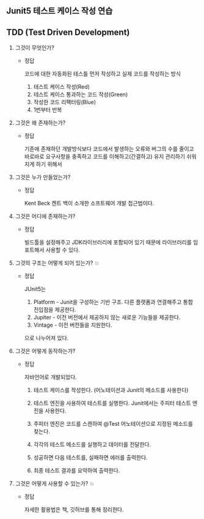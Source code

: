 ## Junit5 테스트 케이스 작성 연습 

## TDD (Test Driven Development)

1. 그것이 무엇인가?
    - 정답

      코드에 대한 자동화된 테스틀 먼저 작성하고 실제 코드를 작성하는 방식

        1. 테스트 케이스 작성(Red)
        2. 테스트 케이스 통과하는 코드 작성(Green)
        3. 작성한 코드 리팩터링(Blue)
        4. 1번부터 반복
      

2. 그것은 왜 존재하는가?
    - 정답

      기존에 존재하던 개발방식보다 코드에서 발생하는 오류와 버그의 수를 줄이고 바로바로 요구사항을 충족하고 코드를 이해하고(간결하고) 유지 관리하기 쉬워지게 하기 위해서


3. 그것은 누가 만들었는가?
    - 정답

      Kent Beck 켄트 백이 소개한 소프트웨어 개발 접근법이다.


4. 그것은 어디에 존재하는가?
    - 정답

      빌드툴을 설정해주고 JDK라이브러리에 포함되어 있기 때문에 라이브러리를 임포트해서 사용할 수 있다.


5. 그것의 구조는 어떻게 되어 있는가?  💥
    - 정답

      JUnit5는

        1. Platform - Junit을 구성하는 기반 구조. 다른 플랫폼과 연결해주고 통합 진입점을 제공한다.
        2. Jupiter - 이전 버전에서 제공하지 않는 새로운 기능들을 제공한다.
        3. Vintage - 이전 버전들을 지원한다.

      으로 나누어져 있다.


6. 그것은 어떻게 동작하는가?
    - 정답

      자바언어로 개발되었다.

        1.  테스트 케이스를 작성한다. (어노테이션과 Junit의 메소드를 사용한다)

        1. 테스트 엔진을 사용하여 테스트를 실행한다. Junit에서는 주피터 테스트 엔진을 사용한다.
        2. 주피터 엔진은 코드를 스캔하여 @Test 어노테이션으로 지정된 메소드를 찾는다.
        3. 각각의 테스트 메소드를 실행하고 데이터를 전달한다.
        4. 성공하면 다음 테스트를, 실패하면 에러를 출력한다.
        5. 최종 테스트 결과를 요약하여 출력한다.
      

7. 그것은 어떻게 사용할 수 있는가? 💥
    - 정답

      자세한 활용법은 책, 깃허브를 통해 정리한다.
